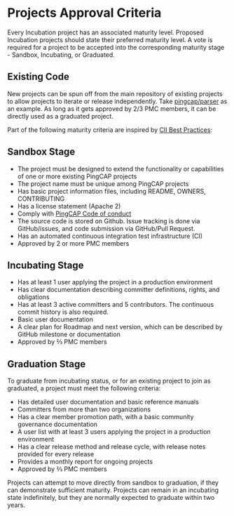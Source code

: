 # Projects Approval Criteria

Every Incubation project has an associated maturity level. Proposed Incubation
projects should state their preferred maturity level. A vote is required for a
project to be accepted into the corresponding maturity stage - Sandbox,
Incubating, or Graduated.

## Existing Code

New projects can be spun off from the main repository of existing projects to
allow projects to iterate or release independently. Take
[pingcap/parser](https://github.com/pingcap/parser) as an example. As long as
it gets approved by 2/3 PMC members, it can be directly used as a graduated
project.

Part of the following maturity criteria are inspired by [CII Best Practices](https://bestpractices.coreinfrastructure.org/en):

## Sandbox Stage

- The project must be designed to extend the functionality or capabilities of one or more existing PingCAP projects
- The project name must be unique among PingCAP projects
- Has basic project information files, including README, OWNERS, CONTRIBUTING
- Has a license statement (Apache 2)
- Comply with [PingCAP Code of conduct](../CODE_OF_CONDUCT.md)
- The source code is stored on Github. Issue tracking is done via GitHub/issues, and code submission via GitHub/Pull Request.
- Has an automated continuous integration test infrastructure (CI)
- Approved by 2 or more PMC members

## Incubating Stage

- Has at least 1 user applying the project in a production environment
- Has clear documentation describing committer definitions, rights, and obligations
- Has at least 3 active committers and 5 contributors. The continuous commit history is also required.
- Basic user documentation
- A clear plan for Roadmap and next version, which can be described by GitHub milestone or documentation
- Approved by ⅔  PMC members

## Graduation Stage

To graduate from incubating status, or for an existing project to join as
graduated, a project must meet the following criteria:

- Has detailed user documentation and basic reference manuals
- Committers from more than two organizations
- Has a clear member promotion path, with a basic community governance documentation
- A user list with at least 3 users applying the project in a production environment
- Has a clear release method and release cycle, with release notes provided for every release
- Provides a monthly report for ongoing projects
- Approved by ⅔  PMC members

Projects can attempt to move directly from sandbox to graduation, if they can
demonstrate sufficient maturity. Projects can remain in an incubating state
indefinitely, but they are normally expected to graduate within two years.
